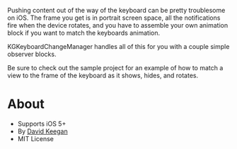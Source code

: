 Pushing content out of the way of the keyboard can be pretty troublesome on iOS. The frame you get is in portrait screen space, all the notifications fire when the device rotates, and you have to assemble your own animation block if you want to match the keyboards animation.

KGKeyboardChangeManager handles all of this for you with a couple simple observer blocks.

Be sure to check out the sample project for an example of how to match a view to the frame of the keyboard as it shows, hides, and rotates.


# About

* Supports iOS 5+
* By [David Keegan](http://davidkeegan.com)
* MIT License

